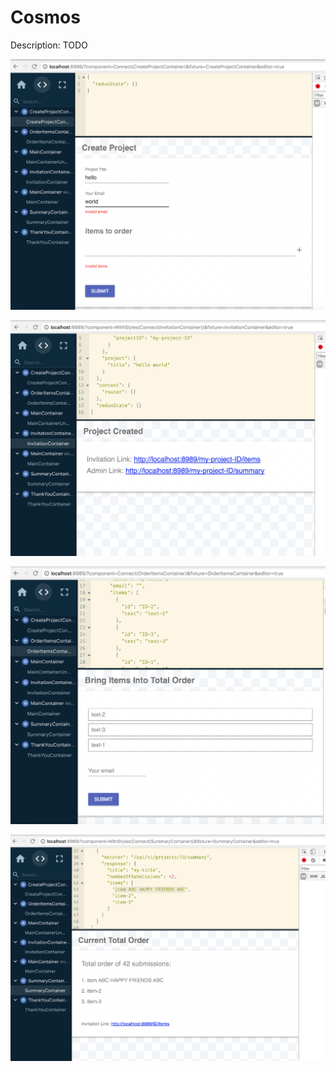 # Cosmos

Description: TODO

![create](images-cosmos/01_create.png)

![invitation](images-cosmos/02_invitation.png)

![order](images-cosmos/03_order.png)

![totalorder](images-cosmos/04_totalorder.png)

